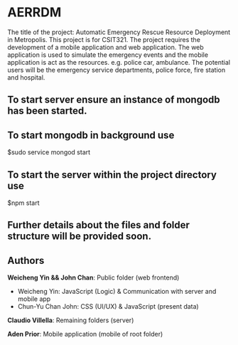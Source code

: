 # AERRDM
The title of the project: Automatic Emergency Rescue Resource Deployment in Metropolis. This project is for CSIT321. The project requires the development of  a mobile application and web application. The web application is used to simulate the emergency events and the mobile application is act as the resources. e.g. police car, ambulance. The potential users will be the emergency service departments, police force, fire station and hospital.

## To start server ensure an instance of mongodb has been started.
## To start mongodb in background use
  $sudo service mongod start
  
## To start the server within the project directory use
  $npm start
  
## Further details about the files and folder structure will be provided soon.

## Authors

**Weicheng Yin && John Chan**: Public folder (web frontend)

* Weicheng Yin: JavaScript (Logic) & Communication with server and mobile app
* Chun-Yu Chan John: CSS (UI/UX) & JavaScript (present data)

**Claudio Villella**: Remaining folders (server)

**Aden Prior**: Mobile application (mobile of root folder)
